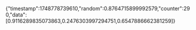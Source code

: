 {"timestamp":1748778739610,"random":0.8764715899992579,"counter":290,"data":[0.9116289835073863,0.2476303997294751,0.6547886662381259]}
